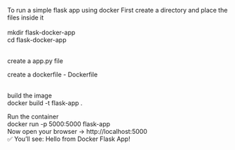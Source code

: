 To run a simple flask app using docker
First create a directory and place the files inside it <br>
<br>
 mkdir flask-docker-app <br>
 cd flask-docker-app   <br>

<br>
create a app.py file

<br>

create a dockerfile - Dockerfile
<br>

<br>
build the image
<br>
docker build -t flask-app .
<br>

Run the container
<br>
docker run -p 5000:5000 flask-app
<br>
Now open your browser → http://localhost:5000<br>
✅ You’ll see: Hello from Docker Flask App!




